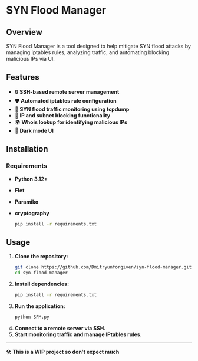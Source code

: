 # SYN Flood Manager

## Overview
SYN Flood Manager is a tool designed to help mitigate SYN flood attacks by managing iptables rules, analyzing traffic, and automating blocking malicious IPs via UI.

## Features
- 🔒 **SSH-based remote server management**
- 🛡 **Automated iptables rule configuration**
- 📡 **SYN flood traffic monitoring using tcpdump**
- 🚫 **IP and subnet blocking functionality**
- 🌍 **Whois lookup for identifying malicious IPs**
- 🌙 **Dark mode UI**

## Installation
### Requirements
- **Python 3.12+**
- **Flet**
- **Paramiko**
- **cryptography**

  ```sh
  pip install -r requirements.txt
  ```

## Usage
1. **Clone the repository:**
   ```sh
   git clone https://github.com/Dmitryunforgiven/syn-flood-manager.git
   cd syn-flood-manager
   ```
2. **Install dependencies:**
   ```sh
   pip install -r requirements.txt
   ```
3. **Run the application:**
   ```sh
   python SFM.py
   ```
4. **Connect to a remote server via SSH.**
5. **Start monitoring traffic and manage IPtables rules.**

---
🛠 **This is a WIP project so don't expect much**